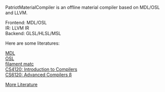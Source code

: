 PatriotMaterialCompiler is an offline material compiler based on MDL/OSL and LLVM.  
  
Frontend: MDL/OSL  
IR: LLVM IR  
Backend: GLSL/HLSL/MSL  

Here are some literatures:  

[MDL](https://github.com/NVIDIA/MDL-SDK)  
[OSL](https://github.com/imageworks/OpenShadingLanguage)  
[filament matc](https://google.github.io/filament/Materials.html#compilingmaterials)  
[CS4120: Introduction to Compilers](https://www.cs.cornell.edu/courses/cs4120/2020sp)  
[CS6120: Advanced Compilers β ](https://www.cs.cornell.edu/courses/cs6120/2019fa/schedule)  

[More Literature](https://github.com/YuqiaoZhang/TextBook/tree/master/Compiler)
